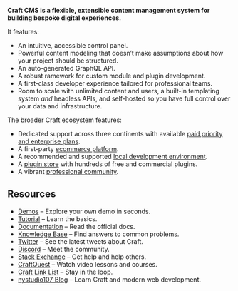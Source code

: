 **Craft CMS is a flexible, extensible content management system for building bespoke digital experiences.**

It features:

- An intuitive, accessible control panel.
- Powerful content modeling that doesn’t make assumptions about how your project should be structured.
- An auto-generated GraphQL API.
- A robust ramework for custom module and plugin development.
- A first-class developer experience tailored for professional teams.
- Room to scale with unlimited content and users, a built-in templating system *and* headless APIs, and self-hosted so you have full control over your data and infrastructure.

The broader Craft ecosystem features:

- Dedicated support across three continents with available [paid priority and enterprise plans](https://craftcms.com/support-services).
- A first-party [ecommerce platform](https://craftcms.com/commerce).
- A recommended and supported [local development environment](https://ddev.com/).
- A [plugin store](https://plugins.craftcms.com/) with hundreds of free and commercial plugins.
- A vibrant [professional community](https://craftcms.com/community).

## Resources

- [Demos](https://craftcms.com/demo) – Explore your own demo in seconds.
- [Tutorial](https://craftcms.com/docs/getting-started-tutorial/) – Learn the basics.
- [Documentation](https://craftcms.com/docs/) – Read the official docs.
- [Knowledge Base](https://craftcms.com/knowledge-base) – Find answers to common problems.
- [Twitter](https://twitter.com/hashtag/craftcms) – See the latest tweets about Craft.
- [Discord](https://craftcms.com/discord) – Meet the community.
- [Stack Exchange](http://craftcms.stackexchange.com/) – Get help and help others.
- [CraftQuest](https://craftquest.io/) – Watch video lessons and courses.
- [Craft Link List](http://craftlinklist.com/) – Stay in the loop.
- [nystudio107 Blog](https://nystudio107.com/blog) – Learn Craft and modern web development.
